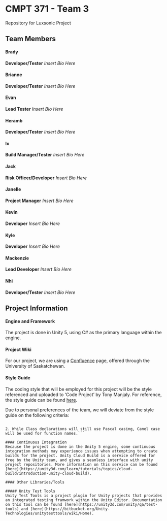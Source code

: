 # CMPT 371 - Team 3
Repository for Luxsonic Project

## Team Members

#### Brady
**Developer/Tester**
_Insert Bio Here_

#### Brianne
**Developer/Tester**
_Insert Bio Here_

#### Evan
**Lead Tester**
_Insert Bio Here_

#### Heramb
**Developer/Tester**
_Insert Bio Here_

#### Ix
**Build Manager/Tester**
_Insert Bio Here_

#### Jack
**Risk Officer/Developer**
_Insert Bio Here_

#### Janelle
**Project Manager**
_Insert Bio Here_

#### Kevin
**Developer**
_Insert Bio Here_

#### Kyle
**Developer**
_Insert Bio Here_

#### Mackenzie
**Lead Developer**
_Insert Bio Here_

#### Nhi
**Developer/Tester**
_Insert Bio Here_


## Project Information

#### Engine and Framework
The project is done in Unity 5, using C# as the primary language within the engine.

#### Project Wiki
For our project, we are using a [Confluence](https://wiki.usask.ca/display/C371T3) page, offered through the University of Saskatchewan.

#### Style Guide
The coding style that will be employed for this project will be the style referenced and uploaded to ‘Code Project’ by Tony Manjaly.  For reference, the style guide can be found [here](https://www.codeproject.com/Articles/8971/C-Coding-Standards-and-Best-Programming-Practices).

Due to personal preferences of the team, we will deviate from the style guide on the following criteria:
```1. All indented tabs will be four spaces in length, as opposed to the specified notation of 2 spaces.  Two space indents will only be used in instances of line-wrapping.

2. While Class declarations will still use Pascal casing, Camel case will be used for function names.```

#### Continuous Integration
Because the project is done in the Unity 5 engine, some continuous integration methods may experience issues when attempting to create builds for the project. Unity Cloud Build is a service offered for free by the Unity team, and gives a seamless interface with unity project repositories. More information on this service can be found [here](https://unity3d.com/learn/tutorials/topics/cloud-build/introduction-unity-cloud-build).

#### Other Libraries/Tools

##### Unity Test Tools
Unity Test Tools is a project plugin for Unity projects that provides an integrated testing framwork within the Unity Editor. Documentation on this tool can be found [here](https://unity3d.com/unity/qa/test-tools) and [here](https://bitbucket.org/Unity-Technologies/unitytesttools/wiki/Home).